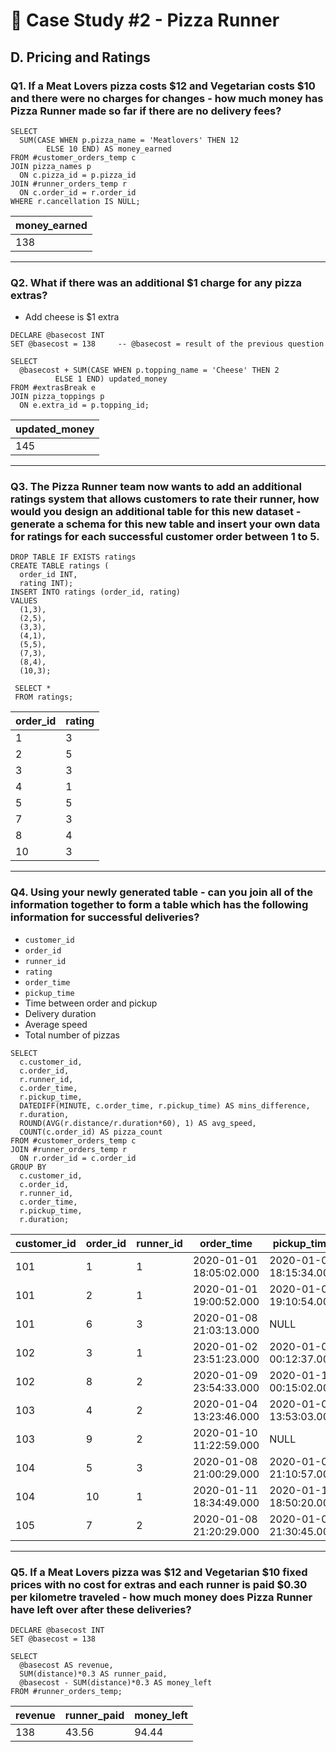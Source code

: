 # 🍕 Case Study #2 - Pizza Runner
## D. Pricing and Ratings
### Q1. If a Meat Lovers pizza costs $12 and Vegetarian costs $10 and there were no charges for changes - how much money has Pizza Runner made so far if there are no delivery fees?

```TSQL
SELECT
  SUM(CASE WHEN p.pizza_name = 'Meatlovers' THEN 12
        ELSE 10 END) AS money_earned
FROM #customer_orders_temp c
JOIN pizza_names p
  ON c.pizza_id = p.pizza_id
JOIN #runner_orders_temp r
  ON c.order_id = r.order_id
WHERE r.cancellation IS NULL;
```
| money_earned  |
|---------------|
| 138           |

---
### Q2. What if there was an additional $1 charge for any pizza extras?
* Add cheese is $1 extra
```TSQL
DECLARE @basecost INT
SET @basecost = 138 	-- @basecost = result of the previous question

SELECT 
  @basecost + SUM(CASE WHEN p.topping_name = 'Cheese' THEN 2
		  ELSE 1 END) updated_money
FROM #extrasBreak e
JOIN pizza_toppings p
  ON e.extra_id = p.topping_id;
```
| updated_money  |
|----------------|
| 145            |

---
### Q3. The Pizza Runner team now wants to add an additional ratings system that allows customers to rate their runner, how would you design an additional table for this new dataset - generate a schema for this new table and insert your own data for ratings for each successful customer order between 1 to 5.
```TSQL
DROP TABLE IF EXISTS ratings
CREATE TABLE ratings (
  order_id INT,
  rating INT);
INSERT INTO ratings (order_id, rating)
VALUES 
  (1,3),
  (2,5),
  (3,3),
  (4,1),
  (5,5),
  (7,3),
  (8,4),
  (10,3);

 SELECT *
 FROM ratings;
 ```
| order_id | rating  |
|----------|---------|
| 1        | 3       |
| 2        | 5       |
| 3        | 3       |
| 4        | 1       |
| 5        | 5       |
| 7        | 3       |
| 8        | 4       |
| 10       | 3       |

---
### Q4. Using your newly generated table - can you join all of the information together to form a table which has the following information for successful deliveries?
* ```customer_id```
* ```order_id```
* ```runner_id```
* ```rating```
* ```order_time```
* ```pickup_time```
* Time between order and pickup
* Delivery duration
* Average speed
* Total number of pizzas

```TSQL
SELECT 
  c.customer_id,
  c.order_id,
  r.runner_id,
  c.order_time,
  r.pickup_time,
  DATEDIFF(MINUTE, c.order_time, r.pickup_time) AS mins_difference,
  r.duration,
  ROUND(AVG(r.distance/r.duration*60), 1) AS avg_speed,
  COUNT(c.order_id) AS pizza_count
FROM #customer_orders_temp c
JOIN #runner_orders_temp r 
  ON r.order_id = c.order_id
GROUP BY 
  c.customer_id,
  c.order_id,
  r.runner_id,
  c.order_time,
  r.pickup_time, 
  r.duration;
  ```
| customer_id | order_id | runner_id | order_time              | pickup_time             | mins_difference | duration | avg_speed | pizza_count  |
|-------------|----------|-----------|-------------------------|-------------------------|-----------------|----------|-----------|--------------|
| 101         | 1        | 1         | 2020-01-01 18:05:02.000 | 2020-01-01 18:15:34.000 | 10              | 32       | 37.5      | 1            |
| 101         | 2        | 1         | 2020-01-01 19:00:52.000 | 2020-01-01 19:10:54.000 | 10              | 27       | 44.4      | 1            |
| 101         | 6        | 3         | 2020-01-08 21:03:13.000 | NULL                    | NULL            | NULL     | NULL      | 1            |
| 102         | 3        | 1         | 2020-01-02 23:51:23.000 | 2020-01-03 00:12:37.000 | 21              | 20       | 40.2      | 2            |
| 102         | 8        | 2         | 2020-01-09 23:54:33.000 | 2020-01-10 00:15:02.000 | 21              | 15       | 93.6      | 1            |
| 103         | 4        | 2         | 2020-01-04 13:23:46.000 | 2020-01-04 13:53:03.000 | 30              | 40       | 35.1      | 3            |
| 103         | 9        | 2         | 2020-01-10 11:22:59.000 | NULL                    | NULL            | NULL     | NULL      | 1            |
| 104         | 5        | 3         | 2020-01-08 21:00:29.000 | 2020-01-08 21:10:57.000 | 10              | 15       | 40        | 1            |
| 104         | 10       | 1         | 2020-01-11 18:34:49.000 | 2020-01-11 18:50:20.000 | 16              | 10       | 60        | 2            |
| 105         | 7        | 2         | 2020-01-08 21:20:29.000 | 2020-01-08 21:30:45.000 | 10              | 25       | 60        | 1            |

---
### Q5. If a Meat Lovers pizza was $12 and Vegetarian $10 fixed prices with no cost for extras and each runner is paid $0.30 per kilometre traveled - how much money does Pizza Runner have left over after these deliveries?
```TSQL
DECLARE @basecost INT
SET @basecost = 138

SELECT 
  @basecost AS revenue,
  SUM(distance)*0.3 AS runner_paid,
  @basecost - SUM(distance)*0.3 AS money_left
FROM #runner_orders_temp;
```
| revenue | runner_paid | money_left  |
|---------|-------------|-------------|
| 138     | 43.56       | 94.44       |


